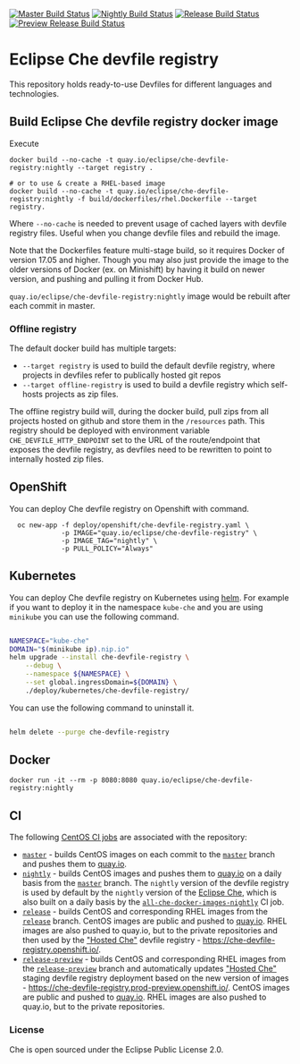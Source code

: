 [![Master Build Status](https://ci.centos.org/buildStatus/icon?subject=master&job=devtools-che-devfile-registry-build-master/)](https://ci.centos.org/job/devtools-che-devfile-registry-build-master/)
[![Nightly Build Status](https://ci.centos.org/buildStatus/icon?subject=nightly&job=devtools-che-devfile-registry-nightly/)](https://ci.centos.org/job/devtools-che-devfile-registry-nightly/)
[![Release Build Status](https://ci.centos.org/buildStatus/icon?subject=release&job=devtools-che-devfile-registry-release/)](https://ci.centos.org/job/devtools-che-devfile-registry-release/)
[![Preview Release Build Status](https://ci.centos.org/buildStatus/icon?subject=release-preview&job=devtools-che-devfile-registry-release-preview/)](https://ci.centos.org/job/devtools-che-devfile-registry-release-preview/)

# Eclipse Che devfile registry

This repository holds ready-to-use Devfiles for different languages and technologies.

## Build Eclipse Che devfile registry docker image

Execute
```shell
docker build --no-cache -t quay.io/eclipse/che-devfile-registry:nightly --target registry .

# or to use & create a RHEL-based image
docker build --no-cache -t quay.io/eclipse/che-devfile-registry:nightly -f build/dockerfiles/rhel.Dockerfile --target registry.
```
Where `--no-cache` is needed to prevent usage of cached layers with devfile registry files.
Useful when you change devfile files and rebuild the image.

Note that the Dockerfiles feature multi-stage build, so it requires Docker of version 17.05 and higher.
Though you may also just provide the image to the older versions of Docker (ex. on Minishift) by having it build on newer version, and pushing and pulling it from Docker Hub.

`quay.io/eclipse/che-devfile-registry:nightly` image would be rebuilt after each commit in master.

### Offline registry

The default docker build has multiple targets:
- `--target registry` is used to build the default devfile registry, where projects in devfiles refer to publically hosted git repos
- `--target offline-registry` is used to build a devfile registry which self-hosts projects as zip files.

The offline registry build will, during the docker build, pull zips from all projects hosted on github and store them in the `/resources` path. This registry should be deployed with environment variable `CHE_DEVFILE_HTTP_ENDPOINT` set to the URL of the route/endpoint that exposes the devfile registry, as devfiles need to be rewritten to point to internally hosted zip files.

## OpenShift
You can deploy Che devfile registry on Openshift with command.
```
  oc new-app -f deploy/openshift/che-devfile-registry.yaml \
             -p IMAGE="quay.io/eclipse/che-devfile-registry" \
             -p IMAGE_TAG="nightly" \
             -p PULL_POLICY="Always"
```

## Kubernetes

You can deploy Che devfile registry on Kubernetes using [helm](https://docs.helm.sh/). For example if you want to deploy it in the namespace `kube-che` and you are using `minikube` you can use the following command.

```bash

NAMESPACE="kube-che"
DOMAIN="$(minikube ip).nip.io"
helm upgrade --install che-devfile-registry \
    --debug \
    --namespace ${NAMESPACE} \
    --set global.ingressDomain=${DOMAIN} \
    ./deploy/kubernetes/che-devfile-registry/

```

You can use the following command to uninstall it.

```bash

helm delete --purge che-devfile-registry

```

## Docker

```
docker run -it --rm -p 8080:8080 quay.io/eclipse/che-devfile-registry:nightly
```

## CI
The following [CentOS CI jobs](https://ci.centos.org/) are associated with the repository:

- [`master`](https://ci.centos.org/job/devtools-che-devfile-registry-build-master/) - builds CentOS images on each commit to the [`master`](https://github.com/eclipse/che-devfile-registry/tree/master) branch and pushes them to [quay.io](https://quay.io/organization/eclipse).
- [`nightly`](https://ci.centos.org/job/devtools-che-devfile-registry-nightly/) - builds CentOS images and pushes them to [quay.io](https://quay.io/organization/eclipse) on a daily basis from the [`master`](https://github.com/eclipse/che-devfile-registry/tree/master) branch. The `nightly` version of the devfile registry is used by default by the `nightly` version of the [Eclipse Che](https://github.com/eclipse/che), which is also built on a daily basis by the [`all-che-docker-images-nightly`](all-che-docker-images-nightly/) CI job.
- [`release`](https://ci.centos.org/job/devtools-che-devfile-registry-release/) - builds CentOS and corresponding RHEL images from the [`release`](https://github.com/eclipse/che-devfile-registry/tree/release) branch. CentOS images are public and pushed to [quay.io](https://quay.io/organization/eclipse). RHEL images are also pushed to quay.io, but to the private repositories and then used by the ["Hosted Che"](https://www.eclipse.org/che/docs/che-7/hosted-che/) devfile registry - https://che-devfile-registry.openshift.io/. 
- [`release-preview`](https://ci.centos.org/job/devtools-che-devfile-registry-release-preview/) - builds CentOS and corresponding RHEL images from the [`release-preview`](https://github.com/eclipse/che-devfile-registry/tree/release-preview) branch and automatically updates ["Hosted Che"](https://www.eclipse.org/che/docs/che-7/hosted-che/) staging devfile registry deployment based on the new version of images - https://che-devfile-registry.prod-preview.openshift.io/. CentOS images are public and pushed to [quay.io](https://quay.io/organization/eclipse). RHEL images are also pushed to quay.io, but to the private repositories.

### License
Che is open sourced under the Eclipse Public License 2.0.
